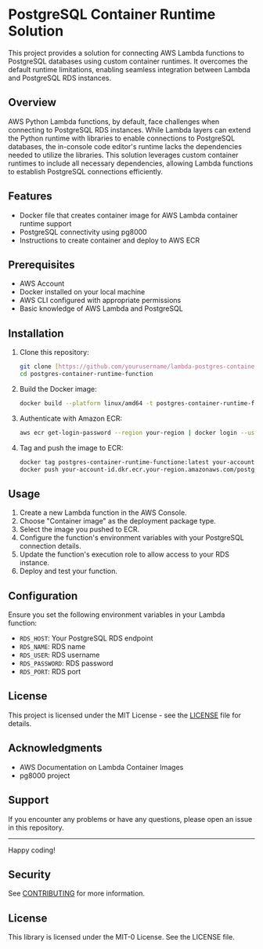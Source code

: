 # PostgreSQL Container Runtime Solution

This project provides a solution for connecting AWS Lambda functions to PostgreSQL databases using custom container runtimes. It overcomes the default runtime limitations, enabling seamless integration between Lambda and PostgreSQL RDS instances.

## Overview

AWS Python Lambda functions, by default, face challenges when connecting to PostgreSQL RDS instances. While Lambda layers can extend the Python runtime with libraries to enable connections to PostgreSQL databases, the in-console code editor's runtime lacks the dependencies needed to utilize the libraries. This solution leverages custom container runtimes to include all necessary dependencies, allowing Lambda functions to establish PostgreSQL connections efficiently.

## Features

- Docker file that creates container image for AWS Lambda container runtime support
- PostgreSQL connectivity using pg8000
- Instructions to create container and deploy to AWS ECR

## Prerequisites

- AWS Account
- Docker installed on your local machine
- AWS CLI configured with appropriate permissions
- Basic knowledge of AWS Lambda and PostgreSQL

## Installation

1. Clone this repository:
   ```bash
   git clone [https://github.com/yourusername/lambda-postgres-container.git](https://github.com/aws-samples/postgres-container-runtime-function.git)
   cd postgres-container-runtime-function
   ```

2. Build the Docker image:
   ```bash
   docker build --platform linux/amd64 -t postgres-container-runtime-function .
   ```

3. Authenticate with Amazon ECR:
   ```bash
   aws ecr get-login-password --region your-region | docker login --username AWS --password-stdin your-account-id.dkr.ecr.your-region.amazonaws.com
   ```

4. Tag and push the image to ECR:
   ```bash
   docker tag postgres-container-runtime-functione:latest your-account-id.dkr.ecr.your-region.amazonaws.com/postgres-container-runtime-function:latest
   docker push your-account-id.dkr.ecr.your-region.amazonaws.com/postgres-container-runtime-function:latest
   ```

## Usage

1. Create a new Lambda function in the AWS Console.
2. Choose "Container image" as the deployment package type.
3. Select the image you pushed to ECR.
4. Configure the function's environment variables with your PostgreSQL connection details.
5. Update the function's execution role to allow access to your RDS instance.
6. Deploy and test your function.

## Configuration

Ensure you set the following environment variables in your Lambda function:

- `RDS_HOST`: Your PostgreSQL RDS endpoint
- `RDS_NAME`: RDS name
- `RDS_USER`: RDS username
- `RDS_PASSWORD`: RDS password
- `RDS_PORT`: RDS port

## License

This project is licensed under the MIT License - see the [LICENSE](LICENSE) file for details.

## Acknowledgments

- AWS Documentation on Lambda Container Images
- pg8000 project

## Support

If you encounter any problems or have any questions, please open an issue in this repository.

---

Happy coding!

## Security

See [CONTRIBUTING](CONTRIBUTING.md#security-issue-notifications) for more information.

## License

This library is licensed under the MIT-0 License. See the LICENSE file.

